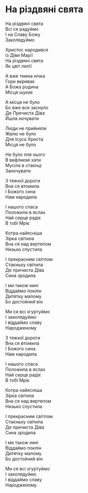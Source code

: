 На різдвяні свята
================================================================

На різдвяні свята  
Всі ся радуймо  
І на Славу Божу  
Заколядуймо

Христос народився  
Із Діви Марії  
На різдвяні свята  
Як цвіт лелії

А вже темна нічка  
Гори вкриває  
А Божа родина  
Місця шукає

А місця не було  
Бо вже все заснуло  
Де Пречиста Діва  
Йшла ночувати

Люди не прийняли  
Жалю не було  
Для Ісуса Христа  
Місця не було

Не було пля нього  
В вифлиємі хати  
Мусіла в стаєнці  
Заночувати

3 тяжкої дороги  
Вна ся втомила  
І Божого сина  
Нам народила

І нашого спаса  
Положила в яслах  
Най серце радіє  
В тобі Мріє

Котра найясніша  
Зірка світила  
Вна ся над вертепом  
Низько спустила

I прекрасним світлом  
Стаєньку світила  
Де причиста Діва  
Сина зродила

І ми також нині  
Віддаймо поклін  
Дитятку малому  
Бо достойний він

Ми ся всі згуртуймо  
І заколядуймо  
І віддаймо славу  
Народженому

3 тяжкої дороги  
Вна ся втомила  
І Божого сина  
Нам народила

І нашого спаса  
Положила в яслах  
Най серце радіє  
В тобі Мріє

Котра найясніша  
Зірка світила  
Вна ся над вертепом  
Низько спустила

I прекрасним світлом  
Стаєньку світила  
Де причиста Діва  
Сина зродила

І ми також нині  
Віддаймо поклін  
Дитятку малому  
Бо достойний він

Ми ся всі згуртуймо  
І заколядуймо  
І віддаймо славу  
Народженому.
